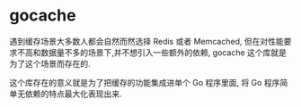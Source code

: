 # gocache

遇到缓存场景大多数人都会自然而然选择 Redis 或者 Memcached, 但在对性能要求不高和数据量不多的场景下,并不想引入一些额外的依赖, gocache 这个库就是为了这个场景而存在的.

这个库存在的意义就是为了把缓存的功能集成进单个 Go 程序里面, 将 Go 程序简单无依赖的特点最大化表现出来.